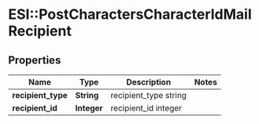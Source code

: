 # ESI::PostCharactersCharacterIdMailRecipient

## Properties
Name | Type | Description | Notes
------------ | ------------- | ------------- | -------------
**recipient_type** | **String** | recipient_type string | 
**recipient_id** | **Integer** | recipient_id integer | 


